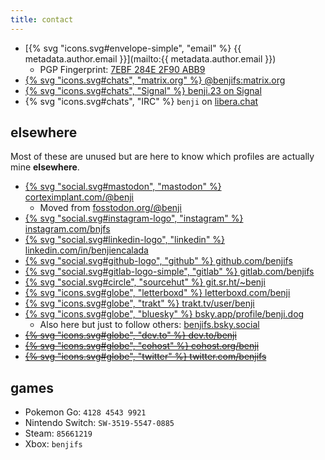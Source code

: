 ```yaml
---
title: contact
---
```


- [{% svg "icons.svg#envelope-simple", "email" %} {{ metadata.author.email }}](mailto:{{ metadata.author.email }})
	- PGP Fingerprint: [7EBF 284E 2F90 ABB9](/pub.asc)
- [{% svg "icons.svg#chats", "matrix.org" %} @benjifs:matrix.org](https://matrix.to/#/@benjifs:matrix.org)
- [{% svg "icons.svg#chats", "Signal" %} benji.23 on Signal](https://signal.me/#eu/K7xsQjbY2VrWbEo3v7wQkk5vvIZUKguH1607pasrxO4CBaeiMXpISoocsb7fXTwj)
- {% svg "icons.svg#chats", "IRC" %} `benji` on [libera.chat](https://libera.chat)

## elsewhere
Most of these are unused but are here to know which profiles are actually mine **elsewhere**.

- [{% svg "social.svg#mastodon", "mastodon" %} corteximplant.com/@benji](https://corteximplant.com/@benji)
	- Moved from [fosstodon.org/@benji](https://fosstodon.org/@benji)
- [{% svg "social.svg#instagram-logo", "instagram" %} instagram.com/bnjfs](https://instagram.com/bnjfs)
- [{% svg "social.svg#linkedin-logo", "linkedin" %} linkedin.com/in/benjiencalada](https://linkedin.com/in/benjiencalada)
- [{% svg "social.svg#github-logo", "github" %} github.com/benjifs</a>](https://github.com/benjifs)
- [{% svg "social.svg#gitlab-logo-simple", "gitlab" %} gitlab.com/benjifs</a>](https://gitlab.com/benjifs)
- [{% svg "social.svg#circle", "sourcehut" %} git.sr.ht/~benji](https://git.sr.ht/~benji)
- [{% svg "icons.svg#globe", "letterboxd" %} letterboxd.com/benji](https://letterboxd.com/benji)
- [{% svg "icons.svg#globe", "trakt" %} trakt.tv/user/benji](https://trakt.tv/user/benji)
- [{% svg "icons.svg#globe", "bluesky" %} bsky.app/profile/benji.dog](https://bsky.app/profile/benji.dog)
	- Also here but just to follow others: [benjifs.bsky.social](https://bsky.app/profile/benjifs.bsky.social)
- ~~[{% svg "icons.svg#globe", "dev.to" %} dev.to/benji](https://dev.to/benji)~~
- ~~[{% svg "icons.svg#globe", "cohost" %} cohost.org/benji](https://cohost.org/benji)~~
- ~~[{% svg "icons.svg#globe", "twitter" %} twitter.com/benjifs](https://twitter.com/benjifs)~~

## games
- Pokemon Go: `4128 4543 9921`
- Nintendo Switch: `SW-3519-5547-0885`
- Steam: `85661219`
- Xbox: `benjifs`
